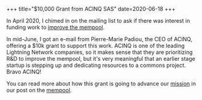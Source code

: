+++
title="$10,000 Grant from ACINQ SAS"
date=2020-06-18
+++

In April 2020, I chimed in on the mailing list to ask if there was interest in funding work to
[improve the
mempool](https://lists.linuxfoundation.org/pipermail/lightning-dev/2020-April/002660.html).

In mid-June, I got an e-mail from Pierre-Marie Padiou, the CEO of ACINQ, offering a $10k grant to
support this work. ACINQ is one of the leading Lightning Network companies, so it makes sense that
they are prioritizing R&D to improve the mempool, but it's very meaningful that an earlier stage
startup is stepping up and dedicating resources to a commons project. Bravo ACINQ!

You can read more about how this grant is going to advance our [mission](/mission/) in our post on
the [mempool](/blog/mempool/).
